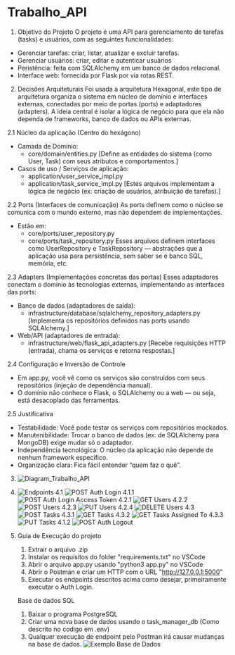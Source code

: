 # Trabalho_API

1. Objetivo do Projeto
O projeto é uma API para gerenciamento de tarefas (tasks) e usuários, com as seguintes funcionalidades:
- Gerenciar tarefas: criar, listar, atualizar e excluir tarefas.
- Gerenciar usuários: criar, editar e autenticar usuários
- Peristência: feita com SQLAlchemy em um banco de dados relacional.
- Interface web: fornecida por Flask por via rotas REST.

2. Decisões Arquiteturais
Foi usada a arquitetura Hexagonal, este tipo de arquitetura organiza o sistema em núcleo de domínio e interfaces externas, conectadas por meio de portas (ports) e adaptadores (adapters). A ideia central é isolar a lógica de negócio para que ela não dependa de frameworks, banco de dados ou APIs externas.

2.1 Núcleo da aplicação (Centro do hexágono)
- Camada de Domínio:
  - core/domain/entities.py
  [Define as entidades do sistema (como User, Task) com seus atributos e comportamentos.]
- Casos de uso / Serviços de aplicação:
  - application/user_service_impl.py
  - application/task_service_impl.py
  [Estes arquivos implementam a lógica de negócio (ex: criação de usuários, atribuição de tarefas).]

2.2 Ports (Interfaces de comunicação)
As ports definem como o núcleo se comunica com o mundo externo, mas não dependem de implementações.
- Estão em:
  - core/ports/user_repository.py
  - core/ports/task_repository.py
Esses arquivos definem interfaces como UserRepository e TaskRepository — abstrações que a aplicação usa para persistência, sem saber se é banco SQL, memória, etc.

2.3 Adapters (Implementações concretas das portas)
Esses adaptadores conectam o domínio às tecnologias externas, implementando as interfaces das ports:
- Banco de dados (adaptadores de saída):
  - infrastructure/database/sqlalchemy_repository_adapters.py
    [Implementa os repositórios definidos nas ports usando SQLAlchemy.]
- Web/API (adaptadores de entrada):
  - infrastructure/web/flask_api_adapters.py
    [Recebe requisições HTTP (entrada), chama os serviços e retorna respostas.]

2.4 Configuração e Inversão de Controle
- Em app.py, você vê como os serviços são construídos com seus repositórios (injeção de dependência manual).
- O domínio não conhece o Flask, o SQLAlchemy ou a web — ou seja, está desacoplado das ferramentas.
 
2.5 Justificativa
- Testabilidade: Você pode testar os serviços com repositórios mockados.
- Manutenibilidade: Trocar o banco de dados (ex: de SQLAlchemy para MongoDB) exige mudar só o adaptador.
- Independência tecnológica: O núcleo da aplicação não depende de nenhum framework específico.
- Organização clara: Fica fácil entender “quem faz o quê”.

3. ![Diagram_Trabalho_API](https://github.com/user-attachments/assets/461b966c-8f24-499f-a994-366dd1512166)

4. ![Endpoints](https://github.com/user-attachments/assets/f4429e21-46b2-4628-97ae-b0f87b4bce6a)
4.1 ![POST Auth Login](https://github.com/user-attachments/assets/14b0a0ec-774f-40cd-9d43-1e118893b514)
4.1.1 ![POST Auth Login Access Token](https://github.com/user-attachments/assets/59a5cc74-9421-494f-a797-8221d8e828c1)
4.2.1 ![GET Users](https://github.com/user-attachments/assets/3a6abe50-9654-42dd-99c1-e208d5cced28)
4.2.2 ![POST Users](https://github.com/user-attachments/assets/96d33681-c97f-49c5-a306-ec44c111b0f2)
4.2.3 ![PUT Users](https://github.com/user-attachments/assets/edba1cea-63e0-4e3c-889b-c313ab408b5f)
4.2.4 ![DELETE Users](https://github.com/user-attachments/assets/b68675bd-ac5b-4a8b-aeaf-c08b18c16c5a)
4.3 ![POST Tasks](https://github.com/user-attachments/assets/20398764-c133-4663-b455-3942f60f9a7c)
4.3.1 ![GET Tasks](https://github.com/user-attachments/assets/f74c45d1-031c-49e9-a64d-69f61240b10b)
4.3.2 ![GET Tasks Assigned To](https://github.com/user-attachments/assets/7a9f7527-e11f-4be1-85ab-85fefabccf76)
4.3.3 ![PUT Tasks](https://github.com/user-attachments/assets/7af6b903-f33a-4991-81d1-75111c39d502)
4.1.2 ![POST Auth Logout](https://github.com/user-attachments/assets/fb980e04-0621-4629-88af-3e46fb6d81ce)

5. Guia de Execução do projeto
   1. Extrair o arquivo .zip
   2. Instalar os requisitos do folder "requirements.txt" no VSCode
   3. Abrir o arquivo app.py usando "python3 app.py" no VSCode
   4. Abrir o Postman e criar um HTTP com o URL "http://127.0.0.1:5000"
   5. Executar os endpoints descritos acima como desejar, primeiramente executar o Auth Login.
  
   Base de dados SQL
   1. Baixar o programa PostgreSQL
   2. Criar uma nova base de dados usando o task_manager_db (Como descrito no codigo em .env)
   3. Qualquer execução de endpoint pelo Postman irá causar mudanças na base de dados.
![Exemplo Base de Dados](https://github.com/user-attachments/assets/cc64aa51-aa63-461f-8e63-50b33d36ece5)
